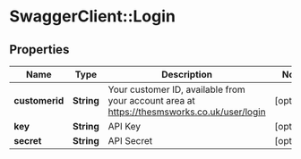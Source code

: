 # SwaggerClient::Login

## Properties
Name | Type | Description | Notes
------------ | ------------- | ------------- | -------------
**customerid** | **String** | Your customer ID, available from your account area at https://thesmsworks.co.uk/user/login | [optional] 
**key** | **String** | API Key | [optional] 
**secret** | **String** | API Secret | [optional] 


